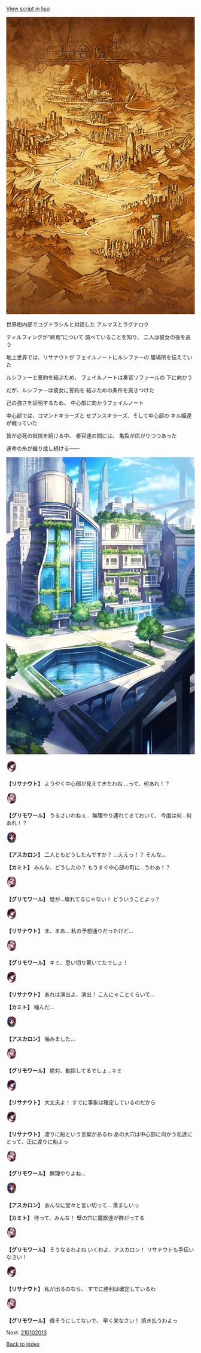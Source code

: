 [View script in lisp](../scripts/210102011.txt)

![parchment_map03.png](../images/backgrounds/parchment_map03.png)

世界樹内部でユグドラシルと対話した
アルマスとラグナロク

ティルフィングが“終焉”について
調べていることを知り、
二人は彼女の後を追う

地上世界では、リサナウトが
フェイルノートにルシファーの
居場所を伝えていた

ルシファーと誓約を結ぶため、
フェイルノートは奏官リファールの
下に向かう

だが、ルシファーは彼女に誓約を
結ぶための条件を突きつけた

己の強さを証明するため、
中心部に向かうフェイルノート

中心部では、コマンドキラーズと
セブンスキラーズ、そして中心部の
キル姫達が戦っていた

皆が必死の抵抗を続ける中、
奏官達の間には、
亀裂が広がりつつあった

運命の糸が織り成し続ける――

![in_city.png](../images/backgrounds/in_city.png)

<img src="../images/units/3203011.png" alt="3203011.png" height="34"/>

**【リサナウト】**
ようやく中心部が見えてきたわね
…って、何あれ！？

<img src="../images/units/5501711.png" alt="5501711.png" height="34"/>

**【グリモワール】**
うるさいわねぇ…
無理やり連れてきておいて、
今度は何…何あれ！？

<img src="../images/units/5102311.png" alt="5102311.png" height="34"/>

**【アスカロン】**
二人ともどうしたんですか？
…ええっ！？
そんな…

**【カミト】**
みんな、どうしたの？
もうすぐ中心部の町に…うわあ！？

<img src="../images/units/5501711.png" alt="5501711.png" height="34"/>

**【グリモワール】**
壁が…壊れてるじゃない！
どういうことよっ？

<img src="../images/units/3203011.png" alt="3203011.png" height="34"/>

**【リサナウト】**
ま、まあ…
私の予想通りだったけど…

<img src="../images/units/5501711.png" alt="5501711.png" height="34"/>

**【グリモワール】**
キミ、思い切り驚いてたでしょ！

<img src="../images/units/3203011.png" alt="3203011.png" height="34"/>

**【リサナウト】**
あれは演出よ、演出！
こんにゃことくらいで…

**【カミト】**
噛んだ…

<img src="../images/units/5102311.png" alt="5102311.png" height="34"/>

**【アスカロン】**
噛みました…

<img src="../images/units/5501711.png" alt="5501711.png" height="34"/>

**【グリモワール】**
絶対、動揺してるでしょ…キミ

<img src="../images/units/3203011.png" alt="3203011.png" height="34"/>

**【リサナウト】**
大丈夫よ！
すでに事象は確定しているのだから

<img src="../images/units/3203011.png" alt="3203011.png" height="34"/>

**【リサナウト】**
渡りに船という言葉があるわ
あの大穴は中心部に向かう私達に
とって、正に渡りに船よっ

<img src="../images/units/5501711.png" alt="5501711.png" height="34"/>

**【グリモワール】**
無理やりよね…

<img src="../images/units/5102311.png" alt="5102311.png" height="34"/>

**【アスカロン】**
あんなに堂々と言い切って…
羨ましいっ

**【カミト】**
待って、みんな！
壁の穴に魔獣達が群がってる

<img src="../images/units/5501711.png" alt="5501711.png" height="34"/>

**【グリモワール】**
そうなるわよね
いくわよ、アスカロン！
リサナウトも手伝いなさい！

<img src="../images/units/3203011.png" alt="3203011.png" height="34"/>

**【リサナウト】**
私が出るのなら、
すでに勝利は確定しているわ

<img src="../images/units/5501711.png" alt="5501711.png" height="34"/>

**【グリモワール】**
偉そうにしてないで、
早く来なさい！
焼き払うわよっ

Next: [210102013](210102013.md)

[Back to index](index.md)
